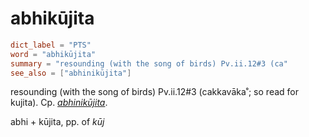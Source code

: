 # abhikūjita

``` toml
dict_label = "PTS"
word = "abhikūjita"
summary = "resounding (with the song of birds) Pv.ii.12#3 (ca"
see_also = ["abhinikūjita"]
```

resounding (with the song of birds) Pv.ii.12#3 (cakkavāka˚; so read for kujita). Cp. *[abhinikūjita](abhinikūjita.md)*.

abhi \+ kūjita, pp. of *kūj*

